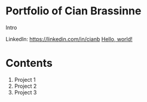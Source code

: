 # Portfolio of Cian Brassinne

Intro 

LinkedIn: <https://linkedin.com/in/cianb>
<a href="https://linkedin.com/in/cianb" target="_blank">Hello, world!</a>

# Contents

1. Project 1
2. Project 2
3. Project 3
